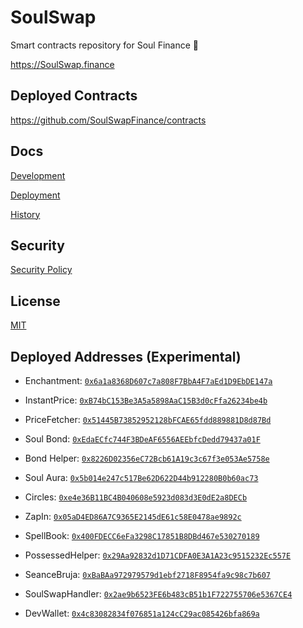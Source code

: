 # SoulSwap
Smart contracts repository for Soul Finance 🌙

https://SoulSwap.finance

## Deployed Contracts

https://github.com/SoulSwapFinance/contracts
## Docs

[Development](docs/DEVELOPMENT.md)

[Deployment](docs/DEPLOYMENT.md)

[History](docs/HISTORY.md)

## Security

[Security Policy](SECURITY.md)

## License

[MIT](LICENSE.txt)

## Deployed Addresses (Experimental)
- Enchantment: [`0x6a1a8368D607c7a808F7BbA4F7aEd1D9EbDE147a`](https://ftmscan.com/address/0x6a1a8368D607c7a808F7BbA4F7aEd1D9EbDE147a#code)
- InstantPrice: [`0xB74bC153Be3A5a5898AaC15B3d0cFfa26234be4b`](https://ftmscan.com/address/0xB74bC153Be3A5a5898AaC15B3d0cFfa26234be4b#code)
- PriceFetcher: [`0x51445B73852952128bFCAE65fdd889881D8d87Bd`](https://ftmscan.com/address/0x51445B73852952128bFCAE65fdd889881D8d87Bd#code)
- Soul Bond: [`0xEdaECfc744F3BDeAF6556AEEbfcDedd79437a01F`](https://ftmscan.com/address/0xEdaECfc744F3BDeAF6556AEEbfcDedd79437a01F#code)
- Bond Helper: [`0x8226D02356eC72Bcb61A19c3c67f3e053Ae5758e`](https://ftmscan.com/address/0x8226D02356eC72Bcb61A19c3c67f3e053Ae5758e#code)
- Soul Aura: [`0x5b014e247c517Be62D622D44b912280B0b60ac73`](https://ftmscan.com/address/0x5b014e247c517Be62D622D44b912280B0b60ac73#code)
- Circles: [`0xe4e36B11BC4B040608e5923d083d3E0dE2a8DECb`](https://ftmscan.com/address/0xe4e36B11BC4B040608e5923d083d3E0dE2a8DECb#code)
- ZapIn: [`0x05aD4ED86A7C9365E2145dE61c58E0478ae9892c`](https://ftmscan.com/address/0x05aD4ED86A7C9365E2145dE61c58E0478ae9892c#code)
- SpellBook: [`0x400FDECC6eFa3298C17851B8DBd467e530270189`](https://ftmscan.com/address/0x400FDECC6eFa3298C17851B8DBd467e530270189#code)
- PossessedHelper: [`0x29Aa92832d1D71CDFA0E3A1A23c9515232Ec557E`](https://ftmscan.com/address/0x29Aa92832d1D71CDFA0E3A1A23c9515232Ec557E#code)
- SeanceBruja: [`0xBaBAa972979579d1ebf2718F8954fa9c98c7b607`](https://ftmscan.com/address/0xBaBAa972979579d1ebf2718F8954fa9c98c7b607#code)
- SoulSwapHandler: [`0x2ae9b6523FE6b483cB51b1F722755706e5367CE4`](https://ftmscan.com/address/0x2ae9b6523FE6b483cB51b1F722755706e5367CE4#code)

- DevWallet: [`0x4c83082834f076851a124cC29ac085426bfa869a`](https://ftmscan.com/address/0x4c83082834f076851a124cC29ac085426bfa869a#code)
